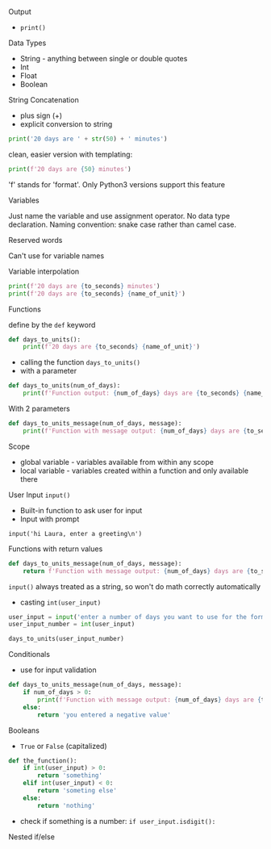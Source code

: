 Output
- `print()`

Data Types
- String - anything between single or double quotes
- Int
- Float
- Boolean

String Concatenation
- plus sign (+)
- explicit conversion to string

```python
print('20 days are ' + str(50) + ' minutes')
```

clean, easier version with templating:

```python
print(f'20 days are {50} minutes')
```

'f' stands for 'format'. Only Python3 versions support this feature

Variables

Just name the variable and use assignment operator. No data type declaration.
Naming convention: snake case rather than camel case.

Reserved words

Can't use for variable names

Variable interpolation

```python
print(f'20 days are {to_seconds} minutes')
print(f'20 days are {to_seconds} {name_of_unit}')
```

Functions

define by the `def` keyword

```python
def days_to_units():
    print(f'20 days are {to_seconds} {name_of_unit}')
```

- calling the function
`days_to_units()
`
- with a parameter

```python
def days_to_units(num_of_days):
    print(f'Function output: {num_of_days} days are {to_seconds} {name_of_unit}')
```

With 2 parameters

```python
def days_to_units_message(num_of_days, message):
    print(f'Function with message output: {num_of_days} days are {to_seconds} {name_of_unit}, {message}')
```

Scope
- global variable - variables available from within any scope
- local variable - variables created within a function and only available there

User Input
`input()`
- Built-in function to ask user for input
- Input with prompt

`input('hi Laura, enter a greeting\n')`

Functions with return values

```python
def days_to_units_message(num_of_days, message):
    return f'Function with message output: {num_of_days} days are {to_seconds} {name_of_unit}, {message}'
```

`input()` always treated as a string, so won't do math correctly automatically

- casting `int(user_input)`

```python
user_input = input('enter a number of days you want to use for the formula')
user_input_number = int(user_input)

days_to_units(user_input_number)
```

Conditionals
- use for input validation
```python
def days_to_units_message(num_of_days, message):
    if num_of_days > 0:
        print(f'Function with message output: {num_of_days} days are {to_seconds} {name_of_unit}, {message}')
    else:
        return 'you entered a negative value'
```

Booleans
- `True` or `False` (capitalized)
```python
def the_function():
    if int(user_input) > 0:
        return 'something'
    elif int(user_input) < 0:
        return 'someting else'
    else:
        return 'nothing'
```
- check if something is a number:
`if user_input.isdigit():`

Nested if/else